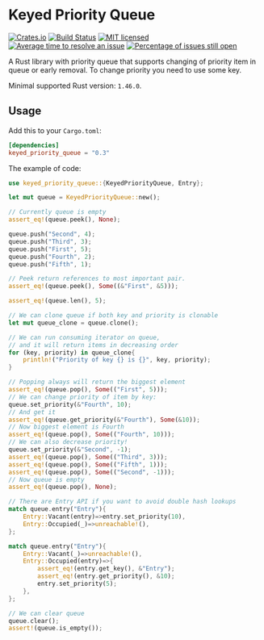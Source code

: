 # Keyed Priority Queue

[![Crates.io](https://img.shields.io/crates/v/keyed_priority_queue)](https://crates.io/crates/keyed_priority_queue)
[![Build Status](https://travis-ci.org/AngelicosPhosphoros/keyed_priority_queue.svg?branch=master)](https://travis-ci.org/AngelicosPhosphoros/keyed_priority_queue)
[![MIT licensed](https://img.shields.io/badge/license-MIT-blue.svg)](./LICENSE.md)
[![Average time to resolve an issue](https://isitmaintained.com/badge/resolution/AngelicosPhosphoros/keyed_priority_queue.svg)](https://isitmaintained.com/project/AngelicosPhosphoros/keyed_priority_queue "Average time to resolve an issue")
[![Percentage of issues still open](https://isitmaintained.com/badge/open/AngelicosPhosphoros/keyed_priority_queue.svg)](https://isitmaintained.com/project/AngelicosPhosphoros/keyed_priority_queue "Percentage of issues still open")


A Rust library with priority queue that supports changing of priority item in queue or early removal.
To change priority you need to use some key.

Minimal supported Rust version: `1.46.0`.

## Usage

Add this to your `Cargo.toml`:
```toml
[dependencies]
keyed_priority_queue = "0.3"
```

The example of code:

```rust
use keyed_priority_queue::{KeyedPriorityQueue, Entry};

let mut queue = KeyedPriorityQueue::new();

// Currently queue is empty
assert_eq!(queue.peek(), None);

queue.push("Second", 4);
queue.push("Third", 3);
queue.push("First", 5);
queue.push("Fourth", 2);
queue.push("Fifth", 1);

// Peek return references to most important pair.
assert_eq!(queue.peek(), Some((&"First", &5)));

assert_eq!(queue.len(), 5);

// We can clone queue if both key and priority is clonable
let mut queue_clone = queue.clone();

// We can run consuming iterator on queue,
// and it will return items in decreasing order
for (key, priority) in queue_clone{
    println!("Priority of key {} is {}", key, priority);
}

// Popping always will return the biggest element
assert_eq!(queue.pop(), Some(("First", 5)));
// We can change priority of item by key:
queue.set_priority(&"Fourth", 10);
// And get it
assert_eq!(queue.get_priority(&"Fourth"), Some(&10));
// Now biggest element is Fourth
assert_eq!(queue.pop(), Some(("Fourth", 10)));
// We can also decrease priority!
queue.set_priority(&"Second", -1);
assert_eq!(queue.pop(), Some(("Third", 3)));
assert_eq!(queue.pop(), Some(("Fifth", 1)));
assert_eq!(queue.pop(), Some(("Second", -1)));
// Now queue is empty
assert_eq!(queue.pop(), None);

// There are Entry API if you want to avoid double hash lookups
match queue.entry("Entry"){
    Entry::Vacant(entry)=>entry.set_priority(10),
    Entry::Occupied(_)=>unreachable!(),
};

match queue.entry("Entry"){
    Entry::Vacant(_)=>unreachable!(),
    Entry::Occupied(entry)=>{
        assert_eq!(entry.get_key(), &"Entry");
        assert_eq!(entry.get_priority(), &10);
        entry.set_priority(5);
    },
};

// We can clear queue
queue.clear();
assert!(queue.is_empty());
```

